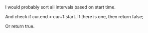 
I would probably sort all intervals based on start time. 

And check if cur.end > cur+1.start.    If there is one, then return false;

Or return true.  

